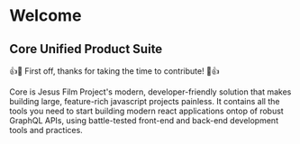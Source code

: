 # Welcome

## Core Unified Product Suite

👍🎉 First off, thanks for taking the time to contribute! 🎉👍

Core is Jesus Film Project's modern, developer-friendly solution that makes building large, feature-rich javascript projects painless. It contains all the tools you need to start building modern react applications ontop of robust GraphQL APIs, using battle-tested front-end and back-end development tools and practices.
